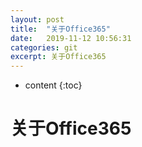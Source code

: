 ```yaml
---
layout: post
title:  "关于Office365"
date:   2019-11-12 10:56:31
categories: git
excerpt: 关于Office365
---
```


* content
{:toc}

# 关于Office365